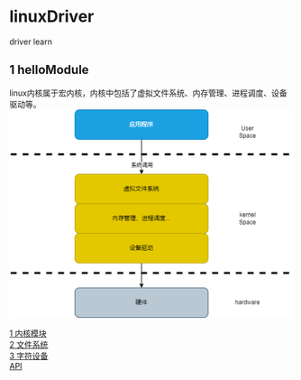 # linuxDriver
driver learn

## 1 helloModule
linux内核属于宏内核，内核中包括了虚拟文件系统、内存管理、进程调度、设备驱动等。
![宏内核结构](doc/hellomodule.png)

[1 内核模块](doc/1%20内核模块.md)  
[2 文件系统](doc/2%20文件系统.md)  
[3 字符设备](doc/3%20字符设备.md)  
[API](doc/API.md)